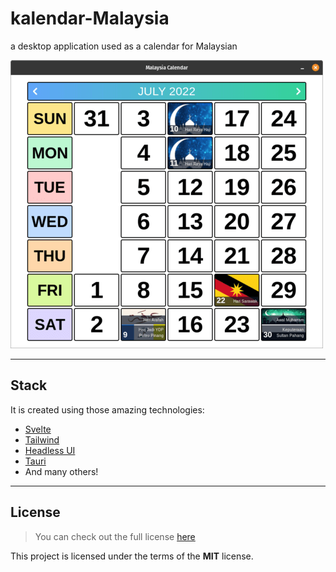 # kalendar-Malaysia
 a desktop application used as a calendar for Malaysian
 
<img src="./res/output.png" alt="kalendar-malaysia" >

---

## Stack
It is created using those amazing technologies:
- [Svelte](https://svelte.dev/)
- [Tailwind](https://tailwindcss.com/)
- [Headless UI](https://headlessui.com/)
- [Tauri](https://tauri.studio/)
- And many others!

---

## License
>You can check out the full license [here](https://github.com/hafizhaziq307/kalendar-Malaysia/blob/main/LICENSE)

This project is licensed under the terms of the **MIT** license.
